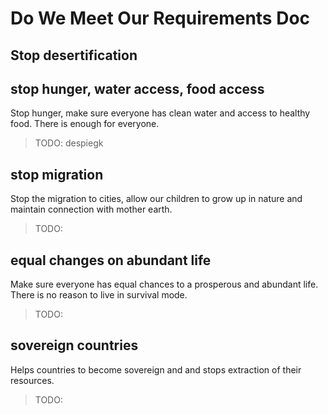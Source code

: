 # Do We Meet Our Requirements Doc

## Stop desertification


## stop hunger, water access, food access

Stop hunger, make sure everyone has clean water and access to healthy food. There is enough for everyone.

>TODO: despiegk

## stop migration

Stop the migration to cities, allow our children to grow up in nature and maintain connection with mother earth.

>TODO:

## equal changes on abundant life

Make sure everyone has equal chances to a prosperous and abundant life. There is no reason to live in survival mode.

>TODO:

## sovereign countries

Helps countries to become sovereign and and stops extraction of their resources.

>TODO: